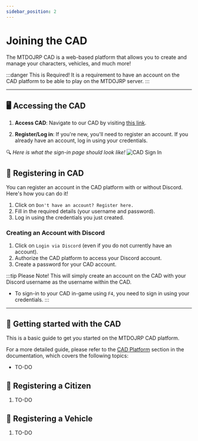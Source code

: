 ```yaml
---
sidebar_position: 2
---
```


# Joining the CAD

The MTDOJRP CAD is a web-based platform that allows you to create and manage your characters, vehicles, and much more!

:::danger This is Required!
It is a requirement to have an account on the CAD platform to be able to play on the MTDOJRP server.
:::

---

## 🖥️ Accessing the CAD

1. **Access CAD**: Navigate to our CAD by visiting [this link](https://cad.mtdojrp.org/).

2. **Register/Log in**: If you're new, you'll need to register an account. If you already have an account, log in using your credentials.

🔍 *Here is what the sign-in page should look like!*
![CAD Sign In](/img/login-page.png)

## 🔐 Registering in CAD

You can register an account in the CAD platform with or without Discord. Here's how you can do it!

1. Click on `Don't have an account? Register here.`
2. Fill in the required details (your username and password).
3. Log in using the credentials you just created.

### Creating an Account with Discord
1. Click on `Login via Discord` (even if you do not currently have an account).
2. Authorize the CAD platform to access your Discord account.
3. Create a password for your CAD account.

:::tip Please Note!
This will simply create an account on the CAD with your Discord username as the username within the CAD.
- To sign-in to your CAD in-game using `F4`, you need to sign in using your credentials.
:::

---

## 📝 Getting started with the CAD

This is a basic guide to get you started on the MTDOJRP CAD platform.

For a more detailed guide, please refer to the [CAD Platform](#) section in the documentation, which covers the following topics:
- TO-DO

## 🚶 Registering a Citizen

1. TO-DO

## 🚗 Registering a Vehicle

1. TO-DO